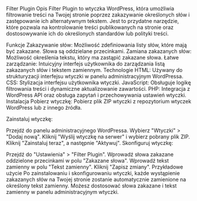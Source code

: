 Filter Plugin
Opis
Filter Plugin to wtyczka WordPress, która umożliwia filtrowanie treści na Twojej stronie poprzez zakazywanie określonych słów i zastępowanie ich alternatywnym tekstem. Jest to przydatne narzędzie, które pozwala na kontrolowanie treści publikowanych na stronie oraz dostosowywanie ich do określonych standardów lub polityki treści.

Funkcje
Zakazywanie słów: Możliwość zdefiniowania listy słów, które mają być zakazane. Słowa są oddzielane przecinkami.
Zamiana zakazanych słów: Możliwość określenia tekstu, który ma zastąpić zakazane słowa.
Łatwe zarządzanie: Intuicyjny interfejs użytkownika do zarządzania listą zakazanych słów i tekstem zamiennym.
Technologie
HTML: Używany do strukturyzacji interfejsu wtyczki w panelu administracyjnym WordPressa.
CSS: Stylizacja interfejsu użytkownika wtyczki.
JavaScript: Obsługuje logikę filtrowania treści i dynamiczne aktualizowanie zawartości.
PHP: Integracja z WordPress API oraz obsługa zapytań i przechowywania ustawień wtyczki.
Instalacja
Pobierz wtyczkę: Pobierz plik ZIP wtyczki z repozytorium wtyczek WordPress lub z innego źródła.

Zainstaluj wtyczkę:

Przejdź do panelu administracyjnego WordPressa.
Wybierz "Wtyczki" > "Dodaj nową".
Kliknij "Wyślij wtyczkę na serwer" i wybierz pobrany plik ZIP.
Kliknij "Zainstaluj teraz", a następnie "Aktywuj".
Skonfiguruj wtyczkę:

Przejdź do "Ustawienia" > "Filter Plugin".
Wprowadź słowa zakazane oddzielone przecinkami w polu "Zakazane słowa".
Wprowadź tekst zamienny w polu "Tekst zamienny".
Kliknij "Zapisz zmiany".
Przykładowe użycie
Po zainstalowaniu i skonfigurowaniu wtyczki, każde wystąpienie zakazanych słów na Twojej stronie zostanie automatycznie zamienione na określony tekst zamienny. Możesz dostosować słowa zakazane i tekst zamienny w panelu administracyjnym wtyczki.
